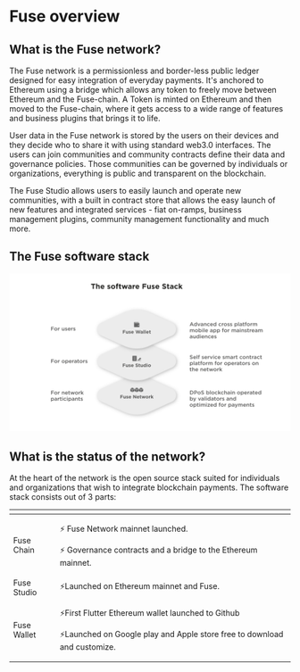 # Fuse overview

## What is the Fuse network?

The Fuse network is a permissionless and border-less public ledger designed for easy integration of everyday payments. It's anchored to Ethereum using a bridge which allows any token to freely move between Ethereum and the Fuse-chain. A Token is minted on Ethereum and then moved to the Fuse-chain, where it gets access to a wide range of features and business plugins that brings it to life.

User data in the Fuse network is stored by the users on their devices and they decide who to share it with using standard web3.0 interfaces. The users can join communities and community contracts define their data and governance policies. Those communities can be governed by individuals or organizations, everything is public and transparent on the blockchain.

The Fuse Studio allows users to easily launch and operate new communities, with a built in contract store that allows the easy launch of new features and integrated services - fiat on-ramps, business management plugins, community management functionality and much more.

## The Fuse software stack

![](.gitbook/assets/fuse-network-architecture2.jpg)

## What is the status of the network?

At the heart of the network is the open source stack suited for individuals and organizations that wish to integrate blockchain payments. The software stack consists out of 3 parts:

<table>
  <thead>
    <tr>
      <th style="text-align:left"></th>
      <th style="text-align:left"></th>
    </tr>
  </thead>
  <tbody>
    <tr>
      <td style="text-align:left">Fuse Chain</td>
      <td style="text-align:left">
        <p>&#x26A1; Fuse Network mainnet launched.</p>
        <p>&#x26A1; Governance contracts and a bridge to the Ethereum mainnet.</p>
      </td>
    </tr>
    <tr>
      <td style="text-align:left">Fuse Studio</td>
      <td style="text-align:left">&#x26A1;Launched on Ethereum mainnet and Fuse.</td>
    </tr>
    <tr>
      <td style="text-align:left">Fuse Wallet</td>
      <td style="text-align:left">
        <p>&#x26A1;First Flutter Ethereum wallet launched to Github</p>
        <p>&#x26A1;Launched on Google play and Apple store free to download and customize.</p>
      </td>
    </tr>
  </tbody>
</table>


